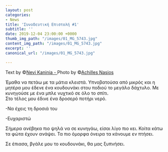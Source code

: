 ```yaml
---
layout: post
categories:
- News
title: 'Συνοδευτική Επιστολή #1'
subtitle: ''
date: 2019-12-04 23:00:00 +0000
thumb_img_path: "/images/01_MG_5743.jpg"
content_img_path: "/images/01_MG_5743.jpg"
excerpt: ''
canonical_url: "/images/01_MG_5743.jpg"

---
```

Text by ©<a href="[https://www.facebook.com/nevi.kaninia]" target="blank">Nevi Kaninia - </a>Photo by ©<a href="[https://anikon.org/]" target="blank">Achilles Nasios</a>

Έμαθα να πετάω με τα μάτια κλειστά.
Υπνοβατούσα από μικρός και η μητέρα μου έδενε ένα κουδουνάκι στου ποδιού το μεγάλο δάχτυλο.
Με κυνηγούσε με ένα μπλε νυχτικό σε όλο το σπίτι.  
Στο τέλος μου έδινε ένα δροσερό ποτήρι νερό.

-Να έχεις τη δροσιά του

-Ευχαριστώ

Σήμερα ανέβηκα πιο ψηλά να σε κυνηγάω, 
είσαι λίγο πιο κει.
Κοίτα κάτω τα φώτα έχουν ανάψει.
Τα πιο όμορφα όνειρα τα κάνουμε εν πτήσει.

Σε έπιασα, 
βγάλε μου το κουδουνάκι,
θα μας ξυπνήσει.
